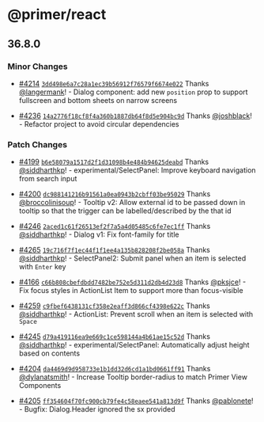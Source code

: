 # @primer/react

## 36.8.0

### Minor Changes

- [#4214](https://github.com/primer/react/pull/4214) [`3dd498e6a7c28a1ec39b56912f76579f6674e022`](https://github.com/primer/react/commit/3dd498e6a7c28a1ec39b56912f76579f6674e022) Thanks [@langermank](https://github.com/langermank)! - Dialog component: add new `position` prop to support fullscreen and bottom sheets on narrow screens

- [#4236](https://github.com/primer/react/pull/4236) [`14a2776f18cf8f4a360b1887db64f8d5e904bc9d`](https://github.com/primer/react/commit/14a2776f18cf8f4a360b1887db64f8d5e904bc9d) Thanks [@joshblack](https://github.com/joshblack)! - Refactor project to avoid circular dependencies

### Patch Changes

- [#4199](https://github.com/primer/react/pull/4199) [`b6e58079a1517d2f1d31098b4e484b94625deabd`](https://github.com/primer/react/commit/b6e58079a1517d2f1d31098b4e484b94625deabd) Thanks [@siddharthkp](https://github.com/siddharthkp)! - experimental/SelectPanel: Improve keyboard navigation from search input

- [#4200](https://github.com/primer/react/pull/4200) [`dc988141216b91561a0ea0943b2cbff03be95029`](https://github.com/primer/react/commit/dc988141216b91561a0ea0943b2cbff03be95029) Thanks [@broccolinisoup](https://github.com/broccolinisoup)! - Tooltip v2: Allow external id to be passed down in tooltip so that the trigger can be labelled/described by the that id

- [#4246](https://github.com/primer/react/pull/4246) [`2aced1c61f26513ef2f7a5a4d05485c6fe7ec1ff`](https://github.com/primer/react/commit/2aced1c61f26513ef2f7a5a4d05485c6fe7ec1ff) Thanks [@siddharthkp](https://github.com/siddharthkp)! - Dialog v1: Fix font-family for title

- [#4265](https://github.com/primer/react/pull/4265) [`19c716f7f1ec44f1f1ee4a135b828208f2be058a`](https://github.com/primer/react/commit/19c716f7f1ec44f1f1ee4a135b828208f2be058a) Thanks [@siddharthkp](https://github.com/siddharthkp)! - SelectPanel2: Submit panel when an item is selected with `Enter` key

- [#4166](https://github.com/primer/react/pull/4166) [`c66b808cbefdbdd7482be752e5d311d2db4d23d8`](https://github.com/primer/react/commit/c66b808cbefdbdd7482be752e5d311d2db4d23d8) Thanks [@pksjce](https://github.com/pksjce)! - Fix focus styles in ActionList Item to support more than focus-visible

- [#4259](https://github.com/primer/react/pull/4259) [`c9fbef6438131cf358e2eaff3d866cf4398e622c`](https://github.com/primer/react/commit/c9fbef6438131cf358e2eaff3d866cf4398e622c) Thanks [@siddharthkp](https://github.com/siddharthkp)! - ActionList: Prevent scroll when an item is selected with `Space`

- [#4245](https://github.com/primer/react/pull/4245) [`d79a419116ea9e669c1ce598144a4b61ae15c52d`](https://github.com/primer/react/commit/d79a419116ea9e669c1ce598144a4b61ae15c52d) Thanks [@siddharthkp](https://github.com/siddharthkp)! - experimental/SelectPanel: Automatically adjust height based on contents

- [#4204](https://github.com/primer/react/pull/4204) [`da4469d9d958733e1b1dd32d6cd1a1bd0661ff91`](https://github.com/primer/react/commit/da4469d9d958733e1b1dd32d6cd1a1bd0661ff91) Thanks [@dylanatsmith](https://github.com/dylanatsmith)! - Increase Tooltip border-radius to match Primer View Components

- [#4205](https://github.com/primer/react/pull/4205) [`ff354604f70fc900cb79fe4c58eaee541a813d9f`](https://github.com/primer/react/commit/ff354604f70fc900cb79fe4c58eaee541a813d9f) Thanks [@pablonete](https://github.com/pablonete)! - Bugfix: Dialog.Header ignored the sx provided
